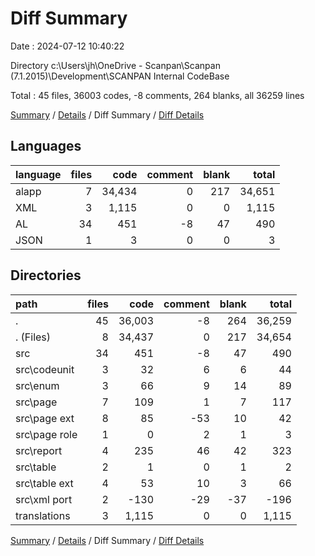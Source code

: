 # Diff Summary

Date : 2024-07-12 10:40:22

Directory c:\\Users\\jh\\OneDrive - Scanpan\\Scanpan (7.1.2015)\\Development\\SCANPAN Internal CodeBase

Total : 45 files,  36003 codes, -8 comments, 264 blanks, all 36259 lines

[Summary](results.md) / [Details](details.md) / Diff Summary / [Diff Details](diff-details.md)

## Languages
| language | files | code | comment | blank | total |
| :--- | ---: | ---: | ---: | ---: | ---: |
| alapp | 7 | 34,434 | 0 | 217 | 34,651 |
| XML | 3 | 1,115 | 0 | 0 | 1,115 |
| AL | 34 | 451 | -8 | 47 | 490 |
| JSON | 1 | 3 | 0 | 0 | 3 |

## Directories
| path | files | code | comment | blank | total |
| :--- | ---: | ---: | ---: | ---: | ---: |
| . | 45 | 36,003 | -8 | 264 | 36,259 |
| . (Files) | 8 | 34,437 | 0 | 217 | 34,654 |
| src | 34 | 451 | -8 | 47 | 490 |
| src\\codeunit | 3 | 32 | 6 | 6 | 44 |
| src\\enum | 3 | 66 | 9 | 14 | 89 |
| src\\page | 7 | 109 | 1 | 7 | 117 |
| src\\page ext | 8 | 85 | -53 | 10 | 42 |
| src\\page role | 1 | 0 | 2 | 1 | 3 |
| src\\report | 4 | 235 | 46 | 42 | 323 |
| src\\table | 2 | 1 | 0 | 1 | 2 |
| src\\table ext | 4 | 53 | 10 | 3 | 66 |
| src\\xml port | 2 | -130 | -29 | -37 | -196 |
| translations | 3 | 1,115 | 0 | 0 | 1,115 |

[Summary](results.md) / [Details](details.md) / Diff Summary / [Diff Details](diff-details.md)